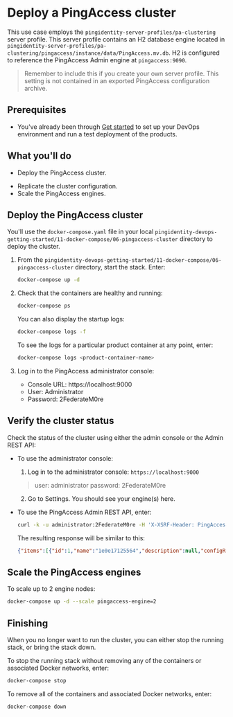 # Deploy a PingAccess cluster

This use case employs the `pingidentity-server-profiles/pa-clustering` server profile. This server profile contains an H2 database engine located in `pingidentity-server-profiles/pa-clustering/pingaccess/instance/data/PingAccess.mv.db`. H2 is configured to reference the PingAccess Admin engine at `pingaccess:9090`. 

> Remember to include this if you create your own server profile. This setting is not contained in an exported PingAccess configuration archive. 

## Prerequisites

* You've already been through [Get started](getStarted.md) to set up your DevOps environment and run a test deployment of the products.

## What you'll do

* Deploy the PingAccess cluster.
<!-- * Verify the cluster status. -->
* Replicate the cluster configuration.
* Scale the PingAccess engines.

## Deploy the PingAccess cluster

You'll use the `docker-compose.yaml` file in your local `pingidentity-devops-getting-started/11-docker-compose/06-pingaccess-cluster` directory to deploy the cluster.

1. From the `pingidentity-devops-getting-started/11-docker-compose/06-pingaccess-cluster` directory, start the stack. Enter:

   ```bash
   docker-compose up -d
   ```

2. Check that the containers are healthy and running:

   ```bash
   docker-compose ps
   ```

   You can also display the startup logs:

   ```bash
   docker-compose logs -f
   ```

   To see the logs for a particular product container at any point, enter:

   ```bash
   docker-compose logs <product-container-name>
   ```

3. Log in to the PingAccess administrator console:

   - Console URL: https://localhost:9000
   - User: Administrator
   - Password: 2FederateM0re

## Verify the cluster status

Check the status of the cluster using either the admin console or the Admin REST API:

* To use the administrator console:

  1. Log in to the administrator console: `https://localhost:9000`
   > user: administrator password: 2FederateM0re
  2. Go to Settings. You should see your engine(s) here.

* To use the PingAccess Admin REST API, enter:

  ```bash
  curl -k -u administrator:2FederateM0re -H 'X-XSRF-Header: PingAccess' https://localhost:9000/pa-admin-api/v3/engines
  ```

  The resulting response will be similar to this:

  ```json
  {"items":[{"id":1,"name":"1e0e17125564","description":null,"configReplicationEnabled":true,"keys":[{"jwk":{"kty":"EC","kid":"41097511-9945-49df-8a43-f463fb9fe353","x":"-tZ6kNF1o2QCAK6bIG2DeGqpOnp6V6HJZcPhUJ3JbZ8","y":"lO_BkXLnGLSiC4O7TPmWBDk2YOHuqno61QInkgL7-5M","crv":"P-256"},"created":1582783126865}],"httpProxyId":0,"httpsProxyId":0,"selectedCertificateId":5,"certificateHash":{"algorithm":"SHA1","hexValue":"e8a4cc6163fce9b7216b284ef635306f07be381b"}}]}
  ```

<!-- TODO: FIXME - commented all this out as I don't think it is accurate. 

## Replicate the cluster configuration

Replicate configuration across the cluster using the either the PingAccess administrator console or the PingAccess Admin REST API:

* To use the administrator console:

  1. Log in to the administrator console: `https://localhost:9000`.
  2. Go to Settings

 * To use the PingAccess Admin REST API, enter:

  ```bash
  curl -k -u administrator:2FederateM0re -H 'X-XSRF-Header: PingAccess' https://localhost:9000/pa-admin-api/v3/engines
  ```

  The resulting response will be similar to this:

  ```json
  {"resultId":"success","message":"Operation succeeded."}
  ``` -->

## Scale the PingAccess engines

To scale up to 2 engine nodes:

   ```bash
   docker-compose up -d --scale pingaccess-engine=2
   ```

## Finishing

When you no longer want to run the cluster, you can either stop the running stack, or bring the stack down.

 To stop the running stack without removing any of the containers or associated Docker networks, enter:

 ```bash
 docker-compose stop
 ```

 To remove all of the containers and associated Docker networks, enter:

 ```bash
 docker-compose down
 ```

